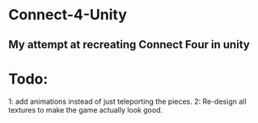 # Connect-4-Unity
## My attempt at recreating Connect Four in unity

# Todo: 
1: add animations instead of just teleporting the pieces.
2: Re-design all textures to make the game actually look good.
